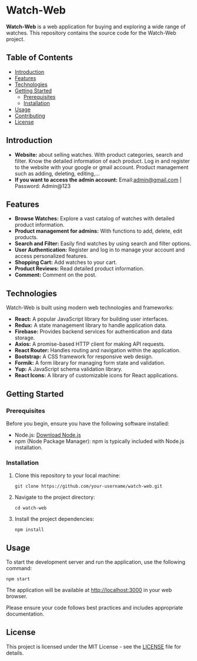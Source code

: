 # Watch-Web

**Watch-Web** is a web application for buying and exploring a wide range of watches. This repository contains the source code for the Watch-Web project.

## Table of Contents

- [Introduction](#introduction)
- [Features](#features)
- [Technologies](#technologies)
- [Getting Started](#getting-started)
  - [Prerequisites](#prerequisites)
  - [Installation](#installation)
- [Usage](#usage)
- [Contributing](#contributing)
- [License](#license)

## Introduction

- **Website:** about selling watches. With product categories, search and filter. Know the detailed information of each product. Log in and register to the website with your google or gmail account. Product management such as adding, deleting, editing,...
- **If you want to access the admin account:** Email:admin@gmail.com | Password: Admin@123
## Features

- **Browse Watches:** Explore a vast catalog of watches with detailed product information.
- **Product management for admins:** With functions to add, delete, edit products.
- **Search and Filter:** Easily find watches by using search and filter options.
- **User Authentication:** Register and log in to manage your account and access personalized features.
- **Shopping Cart:** Add watches to your cart.
- **Product Reviews:** Read detailed product information.
- **Comment:** Comment on the post.

## Technologies

Watch-Web is built using modern web technologies and frameworks:

- **React:** A popular JavaScript library for building user interfaces.
- **Redux:** A state management library to handle application data.
- **Firebase:** Provides backend services for authentication and data storage.
- **Axios:** A promise-based HTTP client for making API requests.
- **React Router:** Handles routing and navigation within the application.
- **Bootstrap:** A CSS framework for responsive web design.
- **Formik:** A form library for managing form state and validation.
- **Yup:** A JavaScript schema validation library.
- **React Icons:** A library of customizable icons for React applications.

## Getting Started

### Prerequisites

Before you begin, ensure you have the following software installed:

- Node.js: [Download Node.js](https://nodejs.org/)
- npm (Node Package Manager): npm is typically included with Node.js installation.

### Installation

1. Clone this repository to your local machine:

   ```shell
   git clone https://github.com/your-username/watch-web.git
   ```

2. Navigate to the project directory:

   ```shell
   cd watch-web
   ```

3. Install the project dependencies:

   ```shell
   npm install
   ```

## Usage

To start the development server and run the application, use the following command:

```shell
npm start
```

The application will be available at [http://localhost:3000](http://localhost:3000) in your web browser.

Please ensure your code follows best practices and includes appropriate documentation.

## License

This project is licensed under the MIT License - see the [LICENSE](LICENSE) file for details.
